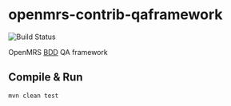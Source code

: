 # openmrs-contrib-qaframework

![Build Status](https://ci.openmrs.org/plugins/servlet/wittified/build-status/CONTRIB-QA)

OpenMRS [BDD](https://en.wikipedia.org/wiki/Behavior-driven_development) QA framework

## Compile & Run
`mvn clean test`
